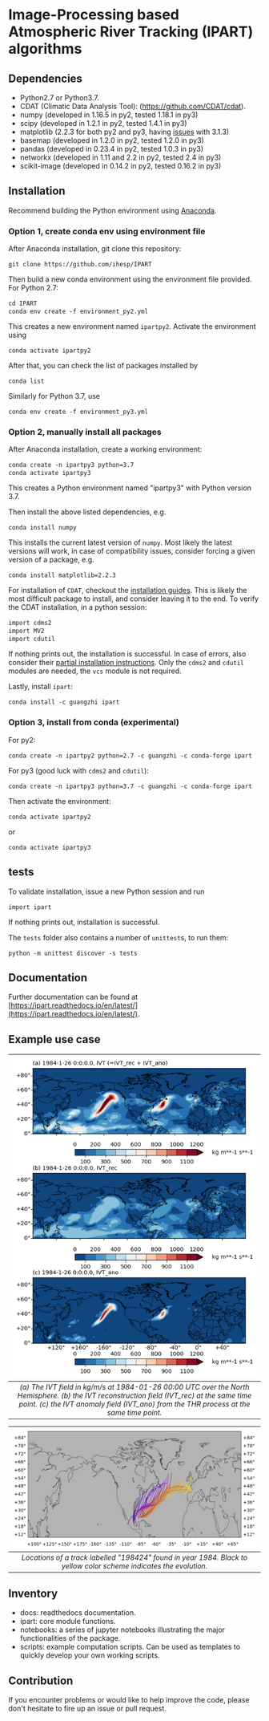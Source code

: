 # Image-Processing based Atmospheric River Tracking (IPART) algorithms

## Dependencies

* Python2.7 or Python3.7.
* CDAT (Climatic Data Analysis Tool): (https://github.com/CDAT/cdat).
* numpy (developed in 1.16.5 in py2, tested 1.18.1 in py3)
* scipy (developed in 1.2.1 in py2, tested 1.4.1 in py3)
* matplotlib (2.2.3 for both py2 and py3, having [issues](https://github.com/matplotlib/matplotlib/issues/12820) with 3.1.3)
* basemap (developed in 1.2.0 in py2, tested 1.2.0 in py3)
* pandas (developed in 0.23.4 in py2, tested 1.0.3 in py3)
* networkx (developed in 1.11 and 2.2 in py2, tested 2.4 in py3)
* scikit-image (developed in 0.14.2 in py2, tested 0.16.2 in py3)


## Installation

Recommend building the Python environment using [Anaconda](https://www.anaconda.com/distribution/).

### Option 1, create conda env using environment file

After Anaconda installation, git clone this repository:

```
git clone https://github.com/ihesp/IPART
```

Then build a new conda environment using the environment file provided. For
Python 2.7:

```
cd IPART
conda env create -f environment_py2.yml
```

This creates a new environment named `ipartpy2`. Activate the environment using

```
conda activate ipartpy2
```

After that, you can check the list of packages installed by

```
conda list
```

Similarly for Python 3.7, use

```
conda env create -f environment_py3.yml
```


### Option 2, manually install all packages

After Anaconda installation, create a working environment:

```
conda create -n ipartpy3 python=3.7
conda activate ipartpy3
```

This creates a Python environment named "ipartpy3" with Python version 3.7.

Then install the above listed dependencies, e.g.

```
conda install numpy
```

This installs the current latest version of `numpy`. Most likely the latest versions will work, in case of compatibility issues, consider forcing a given version of a package, e.g.

```
conda install matplotlib=2.2.3
```

For installation of `CDAT`, checkout the [installation guides](https://github.com/CDAT/cdat/wiki/Install). This is likely the most difficult package to install, and consider leaving it to the end. To verify the CDAT installation, in a python session:

```
import cdms2
import MV2
import cdutil
```

If nothing prints out, the installation is successful. In case of errors, also consider their [partial installation instructions](https://github.com/CDAT/cdat/wiki/Additional-Installation-Configurations). Only the `cdms2` and `cdutil` modules are needed, the `vcs` module is not required.

Lastly, install `ipart`:

```
conda install -c guangzhi ipart
```

### Option 3, install from conda (experimental)

For py2:

```
conda create -n ipartpy2 python=2.7 -c guangzhi -c conda-forge ipart
```

For py3 (good luck with `cdms2` and `cdutil`):

```
conda create -n ipartpy3 python=3.7 -c guangzhi -c conda-forge ipart
```

Then activate the environment:

```
conda activate ipartpy2
```

or

```
conda activate ipartpy3
```



## tests

To validate installation, issue a new Python session and run

```
import ipart
```

If nothing prints out, installation is successful.

The `tests` folder also contains a number of `unittest`s, to run them:

```
python -m unittest discover -s tests
```

## Documentation

Further documentation can be found at [https://ipart.readthedocs.io/en/latest/](https://ipart.readthedocs.io/en/latest/).


## Example use case


| ![fig3](joss/fig3.png) |
| :--: |
|*(a) The IVT field in kg/m/s at 1984-01-26 00:00 UTC over the North Hemisphere. (b) the IVT reconstruction field (IVT_rec) at the same time point. (c) the IVT anomaly field (IVT_ano) from the THR process at the same time point.*|

| ![](joss/ar_track_198424.png) |
| :--: |
|*Locations of a track labelled "198424" found in year 1984. Black to yellow color scheme indicates the evolution.*|



## Inventory

* docs: readthedocs documentation.
* ipart: core module functions.
* notebooks: a series of jupyter notebooks illustrating the major functionalities of the package.
* scripts: example computation scripts. Can be used as templates to quickly develop your own working scripts.



## Contribution

If you encounter problems or would like to help improve the code, please don't
hesitate to fire up an issue or pull request.



